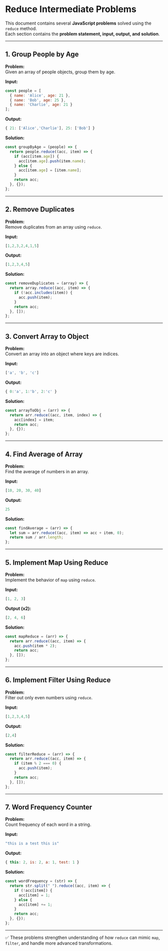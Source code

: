 
# Reduce Intermediate Problems

This document contains several **JavaScript problems** solved using the `reduce` method.  
Each section contains the **problem statement, input, output, and solution**.

---

## 1. Group People by Age

**Problem:**  
Given an array of people objects, group them by age.

**Input:**
```js
const people = [
  { name: 'Alice', age: 21 },
  { name: 'Bob', age: 25 },
  { name: 'Charlie', age: 21 }
];
```

**Output:**
```js
{ 21: ['Alice','Charlie'], 25: ['Bob'] }
```

**Solution:**
```js
const groupByAge = (people) => {
  return people.reduce((acc, item) => {
    if (acc[item.age]) {
      acc[item.age].push(item.name);
    } else {
      acc[item.age] = [item.name];
    }
    return acc;
  }, {});
};
```

---

## 2. Remove Duplicates

**Problem:**  
Remove duplicates from an array using `reduce`.

**Input:**
```js
[1,2,3,2,4,1,5]
```

**Output:**
```js
[1,2,3,4,5]
```

**Solution:**
```js
const removeDuplicates = (array) => {
  return array.reduce((acc, item) => {
    if (!acc.includes(item)) {
      acc.push(item);
    }
    return acc;
  }, []);
};
```

---

## 3. Convert Array to Object

**Problem:**  
Convert an array into an object where keys are indices.

**Input:**
```js
['a', 'b', 'c']
```

**Output:**
```js
{ 0:'a', 1:'b', 2:'c' }
```

**Solution:**
```js
const arrayToObj = (arr) => {
  return arr.reduce((acc, item, index) => {
    acc[index] = item;
    return acc;
  }, {});
};
```

---

## 4. Find Average of Array

**Problem:**  
Find the average of numbers in an array.

**Input:**
```js
[10, 20, 30, 40]
```

**Output:**
```js
25
```

**Solution:**
```js
const findAverage = (arr) => {
  let sum = arr.reduce((acc, item) => acc + item, 0);
  return sum / arr.length;
};
```

---

## 5. Implement Map Using Reduce

**Problem:**  
Implement the behavior of `map` using `reduce`.

**Input:**
```js
[1, 2, 3]
```

**Output (x2):**
```js
[2, 4, 6]
```

**Solution:**
```js
const mapReduce = (arr) => {
  return arr.reduce((acc, item) => {
    acc.push(item * 2);
    return acc;
  }, []);
};
```

---

## 6. Implement Filter Using Reduce

**Problem:**  
Filter out only even numbers using `reduce`.

**Input:**
```js
[1,2,3,4,5]
```

**Output:**
```js
[2,4]
```

**Solution:**
```js
const filterReduce = (arr) => {
  return arr.reduce((acc, item) => {
    if (item % 2 === 0) {
      acc.push(item);
    }
    return acc;
  }, []);
};
```

---

## 7. Word Frequency Counter

**Problem:**  
Count frequency of each word in a string.

**Input:**
```js
"this is a test this is"
```

**Output:**
```js
{ this: 2, is: 2, a: 1, test: 1 }
```

**Solution:**
```js
const wordFrequency = (str) => {
  return str.split(" ").reduce((acc, item) => {
    if (!acc[item]) {
      acc[item] = 1;
    } else {
      acc[item] += 1;
    }
    return acc;
  }, {});
};
```

---

✅ These problems strengthen understanding of how `reduce` can mimic `map`, `filter`, and handle more advanced transformations.
